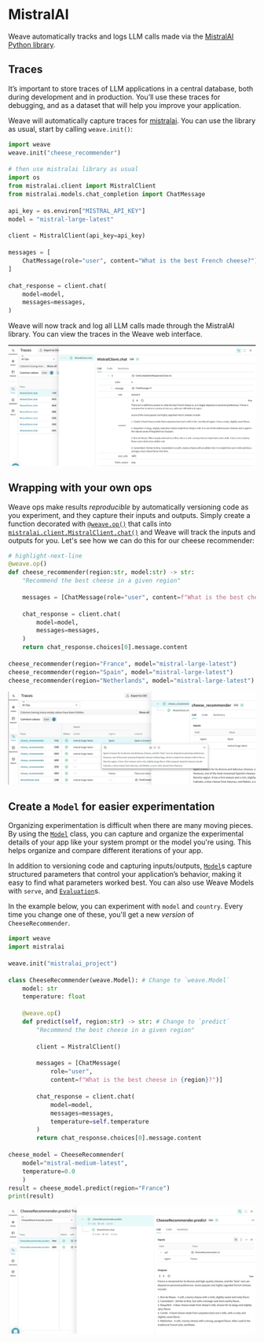# MistralAI

Weave automatically tracks and logs LLM calls made via the [MistralAI Python library](https://github.com/mistralai/client-python).

## Traces

It’s important to store traces of LLM applications in a central database, both during development and in production. You’ll use these traces for debugging, and as a dataset that will help you improve your application.

Weave will automatically capture traces for [mistralai](https://github.com/mistralai/client-python). You can use the library as usual, start by calling `weave.init()`:

```python
import weave
weave.init("cheese_recommender")

# then use mistralai library as usual
import os
from mistralai.client import MistralClient
from mistralai.models.chat_completion import ChatMessage

api_key = os.environ["MISTRAL_API_KEY"]
model = "mistral-large-latest"

client = MistralClient(api_key=api_key)

messages = [
    ChatMessage(role="user", content="What is the best French cheese?")
]

chat_response = client.chat(
    model=model,
    messages=messages,
)
```

Weave will now track and log all LLM calls made through the MistralAI library. You can view the traces in the Weave web interface.

[![mistral_trace.png](imgs/mistral_trace.png)](https://wandb.ai/capecape/mistralai_project/weave/calls)

## Wrapping with your own ops

Weave ops make results *reproducible* by automatically versioning code as you experiment, and they capture their inputs and outputs. Simply create a function decorated with [`@weave.op()`](/guides/tracing/ops) that calls into [`mistralai.client.MistralClient.chat()`](https://docs.mistral.ai/capabilities/completion/) and Weave will track the inputs and outputs for you. Let's see how we can do this for our cheese recommender:

```python
# highlight-next-line
@weave.op()
def cheese_recommender(region:str, model:str) -> str:
    "Recommend the best cheese in a given region"
    
    messages = [ChatMessage(role="user", content=f"What is the best cheese in {region}?")]

    chat_response = client.chat(
        model=model,
        messages=messages,
    )
    return chat_response.choices[0].message.content

cheese_recommender(region="France", model="mistral-large-latest")
cheese_recommender(region="Spain", model="mistral-large-latest")
cheese_recommender(region="Netherlands", model="mistral-large-latest")
```

[![mistral_ops.png](imgs/mistral_ops.png)](https://wandb.ai/capecape/mistralai_project/weave/calls)

## Create a `Model` for easier experimentation

Organizing experimentation is difficult when there are many moving pieces. By using the [`Model`](/guides/models) class, you can capture and organize the experimental details of your app like your system prompt or the model you're using. This helps organize and compare different iterations of your app. 

In addition to versioning code and capturing inputs/outputs, [`Model`](/guides/models)s capture structured parameters that control your application’s behavior, making it easy to find what parameters worked best. You can also use Weave Models with `serve`, and [`Evaluation`](/guides/evaluations)s.

In the example below, you can experiment with `model` and `country`. Every time you change one of these, you'll get a new _version_ of `CheeseRecommender`. 

```python
import weave
import mistralai

weave.init("mistralai_project")

class CheeseRecommender(weave.Model): # Change to `weave.Model`
    model: str
    temperature: float

    @weave.op()
    def predict(self, region:str) -> str: # Change to `predict`
        "Recommend the best cheese in a given region"
        
        client = MistralClient()

        messages = [ChatMessage(
            role="user", 
            content=f"What is the best cheese in {region}?")]

        chat_response = client.chat(
            model=model,
            messages=messages,
            temperature=self.temperature
        )
        return chat_response.choices[0].message.content

cheese_model = CheeseRecommender(
    model="mistral-medium-latest",
    temperature=0.0
    )
result = cheese_model.predict(region="France")
print(result)
```

[![mistral_model.png](imgs/mistral_model.png)](https://wandb.ai/capecape/mistralai_project/weave/models)
